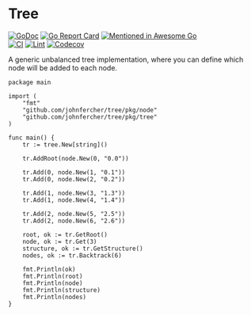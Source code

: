 # Tree

[![GoDoc](https://godoc.org/github.com/johnfercher/tree?status.svg)](https://godoc.org/github.com/johnfercher/tree)
[![Go Report Card](https://goreportcard.com/badge/github.com/johnfercher/tree)](https://goreportcard.com/report/github.com/johnfercher/tree)
[![Mentioned in Awesome Go](https://awesome.re/mentioned-badge.svg)](https://github.com/avelino/awesome-go#template-engines)  
[![CI](https://github.com/johnfercher/tree/actions/workflows/goci.yml/badge.svg)](https://github.com/johnfercher/tree/actions/workflows/goci.yml)
[![Lint](https://github.com/johnfercher/tree/actions/workflows/golangci-lint.yml/badge.svg)](https://github.com/johnfercher/tree/actions/workflows/golangci-lint.yml)
[![Codecov](https://img.shields.io/codecov/c/github/johnfercher/tree)](https://codecov.io/gh/johnfercher/tree)


A generic unbalanced tree implementation, where you can define which node will be added to each node.

```golang
package main

import (
	"fmt"
	"github.com/johnfercher/tree/pkg/node"
	"github.com/johnfercher/tree/pkg/tree"
)

func main() {
	tr := tree.New[string]()

	tr.AddRoot(node.New(0, "0.0"))

	tr.Add(0, node.New(1, "0.1"))
	tr.Add(0, node.New(2, "0.2"))

	tr.Add(1, node.New(3, "1.3"))
	tr.Add(1, node.New(4, "1.4"))

	tr.Add(2, node.New(5, "2.5"))
	tr.Add(2, node.New(6, "2.6"))

	root, ok := tr.GetRoot()
	node, ok := tr.Get(3)
	structure, ok := tr.GetStructure()
	nodes, ok := tr.Backtrack(6)

	fmt.Println(ok)
	fmt.Println(root)
	fmt.Println(node)
	fmt.Println(structure)
	fmt.Println(nodes)
}
```
